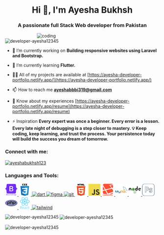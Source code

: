 <h1 align="center">Hi 👋, I'm Ayesha Bukhsh</h1>
<h3 align="center">A passionate full Stack Web developer from Pakistan</h3>

<img align="right" alt="coding" width="400" src="https://thumbs.dreamstime.com/b/programmer-developer-flat-style-illustration-white-background-isolated-character-ai-generated-335094652.jpg">

<p align="left"> <img src="https://komarev.com/ghpvc/?username=developer-ayesha12345&label=Profile%20views&color=0e75b6&style=flat" alt="developer-ayesha12345" /> </p>

- 🔭 I’m currently working on **Building responsive websites using Laravel and Bootstrap.**

- 🌱 I’m currently learning **Flutter.**

- 👨‍💻 All of my projects are available at [https://ayesha-developer-portfolio.netlify.app/](https://ayesha-developer-portfolio.netlify.app/)

- 📫 How to reach me **ayeshabbbi319@gmail.com**

- 📄 Know about my experiences [https://ayesha-developer-portfolio.netlify.app/resume](https://ayesha-developer-portfolio.netlify.app/resume)

- ⚡ Inspiration **Every expert was once a beginner. Every error is a lesson. Every late night of debugging is a step closer to mastery. 💡 Keep coding, keep learning, and trust the process. Your persistence today will build the success you dream of tomorrow.**

<h3 align="left">Connect with me:</h3>
<p align="left">
<a href="https://linkedin.com/in/ayeshabukhsh123" target="blank"><img align="center" src="https://raw.githubusercontent.com/rahuldkjain/github-profile-readme-generator/master/src/images/icons/Social/linked-in-alt.svg" alt="ayeshabukhsh123" height="30" width="40" /></a>
</p>

<h3 align="left">Languages and Tools:</h3>
<p align="left"> <a href="https://getbootstrap.com" target="_blank" rel="noreferrer"> <img src="https://raw.githubusercontent.com/devicons/devicon/master/icons/bootstrap/bootstrap-plain-wordmark.svg" alt="bootstrap" width="40" height="40"/> </a> <a href="https://www.w3schools.com/css/" target="_blank" rel="noreferrer"> <img src="https://raw.githubusercontent.com/devicons/devicon/master/icons/css3/css3-original-wordmark.svg" alt="css3" width="40" height="40"/> </a> <a href="https://dart.dev" target="_blank" rel="noreferrer"> <img src="https://www.vectorlogo.zone/logos/dartlang/dartlang-icon.svg" alt="dart" width="40" height="40"/> </a> <a href="https://www.figma.com/" target="_blank" rel="noreferrer"> <img src="https://www.vectorlogo.zone/logos/figma/figma-icon.svg" alt="figma" width="40" height="40"/> </a> <a href="https://git-scm.com/" target="_blank" rel="noreferrer"> <img src="https://www.vectorlogo.zone/logos/git-scm/git-scm-icon.svg" alt="git" width="40" height="40"/> </a> <a href="https://www.w3.org/html/" target="_blank" rel="noreferrer"> <img src="https://raw.githubusercontent.com/devicons/devicon/master/icons/html5/html5-original-wordmark.svg" alt="html5" width="40" height="40"/> </a> <a href="https://developer.mozilla.org/en-US/docs/Web/JavaScript" target="_blank" rel="noreferrer"> <img src="https://raw.githubusercontent.com/devicons/devicon/master/icons/javascript/javascript-original.svg" alt="javascript" width="40" height="40"/> </a> <a href="https://laravel.com/" target="_blank" rel="noreferrer"> <img src="https://raw.githubusercontent.com/devicons/devicon/master/icons/laravel/laravel-plain-wordmark.svg" alt="laravel" width="40" height="40"/> </a> <a href="https://www.mysql.com/" target="_blank" rel="noreferrer"> <img src="https://raw.githubusercontent.com/devicons/devicon/master/icons/mysql/mysql-original-wordmark.svg" alt="mysql" width="40" height="40"/> </a> <a href="https://nodejs.org" target="_blank" rel="noreferrer"> <img src="https://raw.githubusercontent.com/devicons/devicon/master/icons/nodejs/nodejs-original-wordmark.svg" alt="nodejs" width="40" height="40"/> </a> <a href="https://www.photoshop.com/en" target="_blank" rel="noreferrer"> <img src="https://raw.githubusercontent.com/devicons/devicon/master/icons/photoshop/photoshop-line.svg" alt="photoshop" width="40" height="40"/> </a> <a href="https://www.php.net" target="_blank" rel="noreferrer"> <img src="https://raw.githubusercontent.com/devicons/devicon/master/icons/php/php-original.svg" alt="php" width="40" height="40"/> </a> <a href="https://reactjs.org/" target="_blank" rel="noreferrer"> <img src="https://raw.githubusercontent.com/devicons/devicon/master/icons/react/react-original-wordmark.svg" alt="react" width="40" height="40"/> </a> <a href="https://tailwindcss.com/" target="_blank" rel="noreferrer"> <img src="https://www.vectorlogo.zone/logos/tailwindcss/tailwindcss-icon.svg" alt="tailwind" width="40" height="40"/> </a> </p>

<p><img align="left" src="https://github-readme-stats.vercel.app/api/top-langs?username=developer-ayesha12345&show_icons=true&locale=en&layout=compact" alt="developer-ayesha12345" /></p>

<p>&nbsp;<img align="center" src="https://github-readme-stats.vercel.app/api?username=developer-ayesha12345&show_icons=true&locale=en" alt="developer-ayesha12345" /></p>

<p><img align="center" src="https://github-readme-streak-stats.herokuapp.com/?user=developer-ayesha12345&" alt="developer-ayesha12345" /></p>


